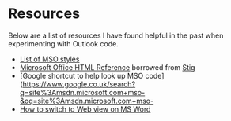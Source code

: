 # Resources
Below are a list of resources I have found helpful in the past when experimenting with Outlook code.

* [List of MSO styles](https://gist.github.com/webtobesocial/ac9d052595b406d5a5c1)
* [Microsoft Office HTML Reference](https://stigmortenmyre.no/mso/html/word/) borrowed from [Stig](https://stigmortenmyre.no/)
* [Google shortcut to help look up MSO code](https://www.google.co.uk/search?q=site%3Amsdn.microsoft.com+mso-&oq=site%3Amsdn.microsoft.com+mso-
* [How to switch to Web view on MS Word](https://support.office.com/en-gb/article/Switch-to-different-views-in-Word-for-Mac-c39e6727-7a05-45f4-b4ec-48ac50fff220)
